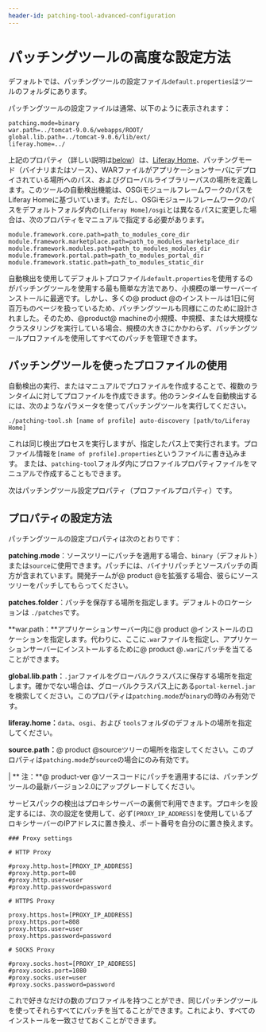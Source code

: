 ```yaml
---
header-id: patching-tool-advanced-configuration
---
```


# パッチングツールの高度な設定方法

デフォルトでは、パッチングツールの設定ファイル`default.properties`はツールのフォルダにあります。



パッチングツールの設定ファイルは通常、以下のように表示されます：

    patching.mode=binary
    war.path=../tomcat-9.0.6/webapps/ROOT/
    global.lib.path=../tomcat-9.0.6/lib/ext/
    liferay.home=../

上記のプロパティ（詳しい説明は[below](#using-profiles-with-the-patching-tool)）は、[Liferay Home](/discover/deployment/-/knowledge_base/7-1/installing-liferay#liferay-home)、パッチングモード（バイナリまたはソース）、WARファイルがアプリケーションサーバにデプロイされている場所へのパス、およびグローバルライブラリーパスの場所を定義します。このツールの自動検出機能は、OSGiモジュールフレームワークのパスをLiferay Homeに基づいています。ただし、OSGiモジュールフレームワークのパスをデフォルトフォルダ内の`[Liferay Home]/osgi`とは異なるパスに変更した場合は、次のプロパティをマニュアルで指定する必要があります。

    module.framework.core.path=path_to_modules_core_dir
    module.framework.marketplace.path=path_to_modules_marketplace_dir
    module.framework.modules.path=path_to_modules_modules_dir
    module.framework.portal.path=path_to_modules_portal_dir
    module.framework.static.path=path_to_modules_static_dir

自動検出を使用してデフォルトプロファイル`default.properties`を使用するのがパッチングツールを使用する最も簡単な方法であり、小規模の単一サーバーインストールに最適です。しかし、多くの@ product @のインストールは1日に何百万ものページを扱っているため、パッチングツールも同様にこのために設計されました。そのため、@product@ machineの小規模、中規模、または大規模なクラスタリングを実行している場合、規模の大きさにかかわらず、パッチングツールプロファイルを使用してすべてのパッチを管理できます。

## パッチングツールを使ったプロファイルの使用

自動検出の実行、またはマニュアルでプロファイルを作成することで、複数のランタイムに対してプロファイルを作成できます。他のランタイムを自動検出するには、次のようなパラメータを使ってパッチングツールを実行してください。

    ./patching-tool.sh [name of profile] auto-discovery [path/to/Liferay Home]

これは同じ検出プロセスを実行しますが、指定したパス上で実行されます。プロファイル情報を`[name of profile].properties`というファイルに書き込みます。
または、`patching-tool`フォルダ内にプロファイルプロパティファイルをマニュアルで作成することもできます。

次はパッチングツール設定プロパティ（プロファイルプロパティ）です。

## プロパティの設定方法

パッチングツールの設定プロパティは次のとおりです：

**patching.mode**：ソースツリーにパッチを適用する場合、`binary`（デフォルト）または`source`に使用できます。パッチには、バイナリパッチとソースパッチの両方が含まれています。開発チームが@ product @を拡張する場合、彼らにソースツリーをパッチしてもらってください。

**patches.folder**：パッチを保存する場所を指定します。デフォルトのロケーションは `./patches`です。

**war.path：**アプリケーションサーバー内に@ product @インストールのロケーションを指定します。代わりに、ここに`.war`ファイルを指定し、アプリケーションサーバーにインストールするために@ product @`.war`にパッチを当てることができます。



**global.lib.path：**`.jar`ファイルをグローバルクラスパスに保存する場所を指定します。確かでない場合は、グローバルクラスパス上にある`portal-kernel.jar`を検索してください。このプロパティは`patching.mode`が`binary`の時のみ有効です。



**liferay.home：**`data`、`osgi`、および `tools`フォルダのデフォルトの場所を指定してください。



**source.path：**@ product @sourceツリーの場所を指定してください。このプロパティは`patching.mode`が`source`の場合にのみ有効です。


| ** 注：**@ product-ver @ソースコードにパッチを適用するには、パッチングツールの最新バージョン2.0にアップグレードしてください。

サービスパックの検出はプロキシサーバーの裏側で利用できます。プロキシを設定するには、次の設定を使用して、必ず`[PROXY_IP_ADDRESS]`を使用しているプロキシサーバーのIPアドレスに置き換え、ポート番号を自分のに置き換えます。

    ### Proxy settings
    
    # HTTP Proxy
    
    #proxy.http.host=[PROXY_IP_ADDRESS]
    #proxy.http.port=80
    #proxy.http.user=user
    #proxy.http.password=password
    
    # HTTPS Proxy
    
    proxy.https.host=[PROXY_IP_ADDRESS]
    proxy.https.port=808
    proxy.https.user=user
    proxy.https.password=password
    
    # SOCKS Proxy
    
    #proxy.socks.host=[PROXY_IP_ADDRESS]
    #proxy.socks.port=1080
    #proxy.socks.user=user
    #proxy.socks.password=password

これで好きなだけの数のプロファイルを持つことができ、同じパッチングツールを使ってそれらすべてにパッチを当てることができます。これにより、すべてのインストールを一致させておくことができます。
